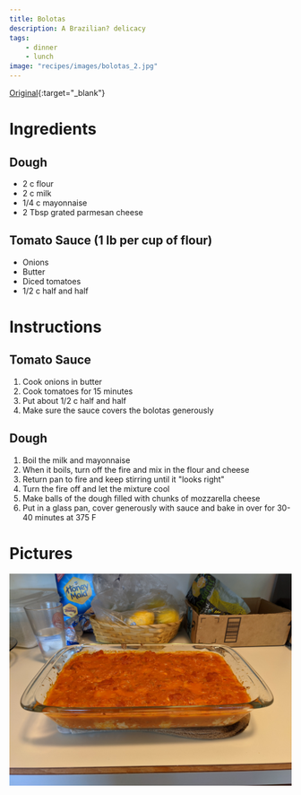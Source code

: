```yaml
---
title: Bolotas
description: A Brazilian? delicacy
tags:
    - dinner
    - lunch
image: "recipes/images/bolotas_2.jpg"
---
```


[Original](images/bolotas.jpg){:target="_blank"}

# Ingredients

## Dough
* 2 c flour
* 2 c milk
* 1/4 c mayonnaise
* 2 Tbsp grated parmesan cheese

## Tomato Sauce (1 lb per cup of flour)
* Onions
* Butter
* Diced tomatoes
* 1/2 c half and half

# Instructions

## Tomato Sauce
1. Cook onions in butter
2. Cook tomatoes for 15 minutes
3. Put about 1/2 c half and half
4. Make sure the sauce covers the bolotas generously 

## Dough
1. Boil the milk and mayonnaise
2. When it boils, turn off the fire and mix in the flour and cheese
3. Return pan to fire and keep stirring until it "looks right"
4. Turn the fire off and let the mixture cool
5. Make balls of the dough filled with chunks of mozzarella cheese
6. Put in a glass pan, cover generously with sauce and bake in over for 30-40 minutes at 375 F

# Pictures

![Bolotas](images/bolotas_2.jpg)